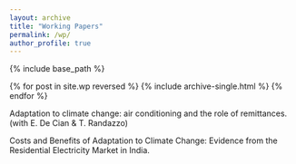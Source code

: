 ```yaml
---
layout: archive
title: "Working Papers"
permalink: /wp/
author_profile: true
---
```


{% include base_path %}

{% for post in site.wp reversed %}
  {% include archive-single.html %}
{% endfor %}

Adaptation to climate change: air conditioning and the role of remittances. (with E. De Cian & T. Randazzo)

Costs and Benefits of Adaptation to Climate Change: Evidence from the Residential Electricity Market in India.